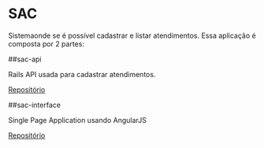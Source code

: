 # SAC

  Sistemaonde se é possível cadastrar e listar atendimentos.
  Essa aplicação é composta por 2 partes:

##sac-api

Rails API usada para cadastrar atendimentos.

<a href="https://github.com/rai200890/sac-api" target="_blank">Repositório</a>

##sac-interface

Single Page Application usando AngularJS

<a href="https://github.com/rai200890/sac-interface" target="_blank">Repositório</a>
